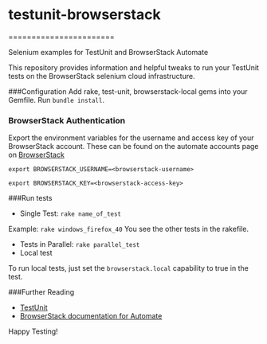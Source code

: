 # testunit-browserstack
=======================

Selenium examples for TestUnit and BrowserStack Automate

This repository provides information and helpful tweaks to run your TestUnit tests on the BrowserStack selenium cloud infrastructure.

###Configuration
Add rake, test-unit, browserstack-local gems into your Gemfile.
Run `bundle install`.

### BrowserStack Authentication

Export the environment variables for the username and access key of your BrowserStack account.
These can be found on the automate accounts page on [BrowserStack](https://www.browserstack.com/accounts/automate)

`export BROWSERSTACK_USERNAME=<browserstack-username>`

`export BROWSERSTACK_KEY=<browserstack-access-key>`


###Run tests
* Single Test:
    `
    rake name_of_test
    `

Example:
`
rake windows_firefox_40
`
You see the other tests in the rakefile.

* Tests in Parallel:
	`
	rake parallel_test
	`
* Local test 

To run local tests, just set the `browserstack.local` capability to true in the test.

###Further Reading
- [TestUnit](http://ruby-doc.org/stdlib-1.8.7/libdoc/test/unit/rdoc/Test/Unit.html)
- [BrowserStack documentation for Automate](https://www.browserstack.com/automate/ruby)

Happy Testing!
